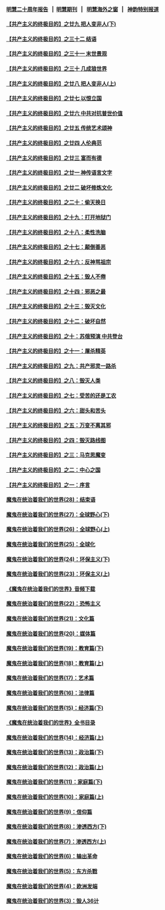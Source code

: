 #### [明慧二十周年报告](https://github.com/gfw-breaker/mh-reports/blob/master/README.md?t=07240701) &nbsp;&nbsp;|&nbsp;&nbsp;[明慧期刊](https://github.com/gfw-breaker/mh-qikan) &nbsp;&nbsp;|&nbsp;&nbsp; [明慧海外之窗](https://github.com/gfw-breaker/mh-news/blob/master/README.md?t=07240701) &nbsp;&nbsp;|&nbsp;&nbsp; [神韵特别报道](https://github.com/gfw-breaker/mh-news/blob/master/shenyun.md?t=07240701) 

#### [【共产主义的终极目的】之廿九 把人变非人(下)](../pages/nsc422/n11344140.md?t=07240701) 

#### [【共产主义的终极目的】之三十二 结语](../pages/nsc422/n11360535.md?t=07240701) 

#### [【共产主义的终极目的】之三十一 末世景观](../pages/nsc422/n11351129.md?t=07240701) 

#### [【共产主义的终极目的】之三十 几成狼世界](../pages/nsc422/n11348280.md?t=07240701) 

#### [【共产主义的终极目的】之廿八 把人变非人(上)](../pages/nsc422/n11340492.md?t=07240701) 

#### [【共产主义的终极目的】之廿七 以恨立国](../pages/nsc422/n11336944.md?t=07240701) 

#### [【共产主义的终极目的】之廿六 中共对抗普世价值](../pages/nsc422/n11324785.md?t=07240701) 

#### [【共产主义的终极目的】之廿五 传统艺术颂神](../pages/nsc422/n11296396.md?t=07240701) 

#### [【共产主义的终极目的】之廿四 人伦典范](../pages/nsc422/n11296397.md?t=07240701) 

#### [【共产主义的终极目的】之廿三 富而有德](../pages/nsc422/n11283598.md?t=07240701) 

#### [【共产主义的终极目的】之廿一 神传语言文字](../pages/nsc422/n11263265.md?t=07240701) 

#### [【共产主义的终极目的】之廿二 破坏修炼文化](../pages/nsc422/n11245728.md?t=07240701) 

#### [【共产主义的终极目的】之二十：偷天换日](../pages/nsc422/n11238846.md?t=07240701) 

#### [【共产主义的终极目的】之十九：打开地狱门](../pages/nsc422/n11206376.md?t=07240701) 

#### [【共产主义的终极目的】之十八：柔性洗脑](../pages/nsc422/n11199994.md?t=07240701) 

#### [【共产主义的终极目的】之十七：颠倒善恶](../pages/nsc422/n11179782.md?t=07240701) 

#### [【共产主义的终极目的】之十六：反神骂祖宗](../pages/nsc422/n11166798.md?t=07240701) 

#### [【共产主义的终极目的】之十五：毁人不倦](../pages/nsc422/n11166792.md?t=07240701) 

#### [【共产主义的终极目的】之十四：邪恶之最](../pages/nsc422/n11150249.md?t=07240701) 

#### [【共产主义的终极目的】之十三：毁灭文化](../pages/nsc422/n11135227.md?t=07240701) 

#### [【共产主义的终极目的】之十二：破坏自然](../pages/nsc422/n11135214.md?t=07240701) 

#### [【共产主义的终极目的】之十：苏俄预演 中共登台](../pages/nsc422/n11118424.md?t=07240701) 

#### [【共产主义的终极目的】之十一：屠杀精英](../pages/nsc422/n11118442.md?t=07240701) 

#### [【共产主义的终极目的】之九：共产邪灵一路杀](../pages/nsc422/n11114139.md?t=07240701) 

#### [【共产主义的终极目的】之八：毁灭人类](../pages/nsc422/n11108503.md?t=07240701) 

#### [【共产主义的终极目的】之七：受苦的还是工农](../pages/nsc422/n11101809.md?t=07240701) 

#### [【共产主义的终极目的】之六：甜头和苦头](../pages/nsc422/n11096971.md?t=07240701) 

#### [【共产主义的终极目的】之五：万变不离其邪](../pages/nsc422/n11091285.md?t=07240701) 

#### [【共产主义的终极目的】之四：毁灭路线图](../pages/nsc422/n11086284.md?t=07240701) 

#### [【共产主义的终极目的】之三：马克思魔变](../pages/nsc422/n11061941.md?t=07240701) 

#### [【共产主义的终极目的】之二：中心之国](../pages/nsc422/n11047728.md?t=07240701) 

#### [【共产主义的终极目的】之一：序言](../pages/nsc422/n11086077.md?t=07240701) 

#### [魔鬼在统治着我们的世界(28)：结束语](../pages/nsc422/n10936246.md?t=07240701) 

#### [魔鬼在统治着我们的世界(27)：全球野心(下)](../pages/nsc422/n10928319.md?t=07240701) 

#### [魔鬼在统治着我们的世界(26)：全球野心(上)](../pages/nsc422/n10900318.md?t=07240701) 

#### [魔鬼在统治着我们的世界(25)：全球化](../pages/nsc422/n10788205.md?t=07240701) 

#### [魔鬼在统治着我们的世界(24)：环保主义(下)](../pages/nsc422/n10695307.md?t=07240701) 

#### [魔鬼在统治着我们的世界(23)：环保主义(上)](../pages/nsc422/n10688613.md?t=07240701) 

#### [《魔鬼在统治着我们的世界》音频下载](../pages/nsc422/n10635553.md?t=07240701) 

#### [魔鬼在统治着我们的世界(22)：恐怖主义](../pages/nsc422/n10614727.md?t=07240701) 

#### [魔鬼在统治着我们的世界(21)：文化篇](../pages/nsc422/n10597706.md?t=07240701) 

#### [魔鬼在统治着我们的世界(20)：媒体篇](../pages/nsc422/n10586579.md?t=07240701) 

#### [魔鬼在统治着我们的世界(19)：教育篇(下)](../pages/nsc422/n10564808.md?t=07240701) 

#### [魔鬼在统治着我们的世界(18)：教育篇(上)](../pages/nsc422/n10526970.md?t=07240701) 

#### [魔鬼在统治着我们的世界(17)：艺术篇](../pages/nsc422/n10499093.md?t=07240701) 

#### [魔鬼在统治着我们的世界(16)：法律篇](../pages/nsc422/n10485969.md?t=07240701) 

#### [魔鬼在统治着我们的世界(15)：经济篇(下)](../pages/nsc422/n10469975.md?t=07240701) 

#### [《魔鬼在统治着我们的世界》全书目录](../pages/nsc422/n10464261.md?t=07240701) 

#### [魔鬼在统治着我们的世界(14)：经济篇(上)](../pages/nsc422/n10457370.md?t=07240701) 

#### [魔鬼在统治着我们的世界(13)：政治篇(下)](../pages/nsc422/n10448270.md?t=07240701) 

#### [魔鬼在统治着我们的世界(12)：政治篇(上)](../pages/nsc422/n10444576.md?t=07240701) 

#### [魔鬼在统治着我们的世界(11)：家庭篇(下)](../pages/nsc422/n10440961.md?t=07240701) 

#### [魔鬼在统治着我们的世界(10)：家庭篇(上)](../pages/nsc422/n10435448.md?t=07240701) 

#### [魔鬼在统治着我们的世界(9)：信仰篇](../pages/nsc422/n10432159.md?t=07240701) 

#### [魔鬼在统治着我们的世界(8)：渗透西方(下)](../pages/nsc422/n10429603.md?t=07240701) 

#### [魔鬼在统治着我们的世界(7)：渗透西方(上)](../pages/nsc422/n10426013.md?t=07240701) 

#### [魔鬼在统治着我们的世界(6)：输出革命](../pages/nsc422/n10421536.md?t=07240701) 

#### [魔鬼在统治着我们的世界(5)：东方杀戮](../pages/nsc422/n10417707.md?t=07240701) 

#### [魔鬼在统治着我们的世界(4)：欧洲发端](../pages/nsc422/n10414890.md?t=07240701) 

#### [魔鬼在统治着我们的世界(3)：毁人36计](../pages/nsc422/n10411583.md?t=07240701) 


